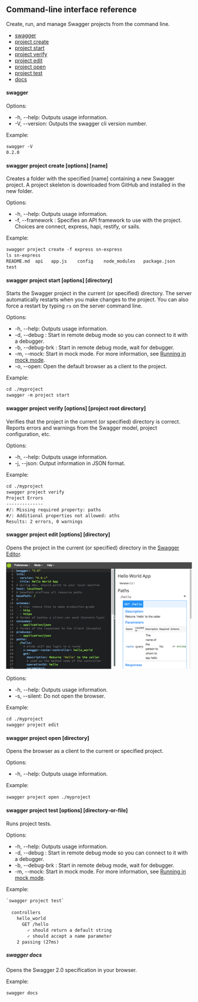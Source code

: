 

 
## Command-line interface reference

Create, run, and manage Swagger projects from the command line.

* [swagger](#swagger)
* [project create](#create)
* [project start](#start)
* [project verify](#verify)
* [project edit](#edit)
* [project open](#open)
* [project test](#test)
* [docs](#docs)

#### <a name="swagger"></a>swagger

Options:

* -h, --help: Outputs usage information.
* -V, --version: Outputs the swagger cli version number.

Example:

    swagger -V
    0.2.0


#### <a name="create"></a>swagger project create [options] [name]

Creates a folder with the specified [name] containing a new Swagger project. A project skeleton is downloaded from GitHub and installed in the new folder. 

Options:

* -h, --help: Outputs usage information.
* -f, --framework <framework>: Specifies an API framework to use with the project. Choices are connect, express, hapi, restify, or sails. 

Example:

    swagger project create -f express sn-express
    ls sn-express
    README.md  api   app.js    config    node_modules   package.json   test


#### <a name="start"></a>swagger project start [options] [directory]

Starts the Swagger project in the current (or specified) directory. The server automatically restarts when you make changes to the project. You can also force a restart by typing `rs` on the server command line.

Options:

* -h, --help: Outputs usage information.
* -d, --debug <port>: Start in remote debug mode so you can connect to it with a debugger.
* -b, --debug-brk <port>: Start in remote debug mode, wait for debugger. 
* -m, --mock: Start in mock mode. For more information, see [Running in mock mode](./mock-mode.md). 
* -o, --open: Open the default browser as a client to the project. 

Example:

    cd ./myproject
    swagger -m project start


#### <a name="verify"></a>swagger project verify [options] [project root directory]

Verifies that the project in the current (or specified) directory is correct. Reports errors and warnings from the Swagger model, project configuration, etc. 

Options:

* -h, --help: Outputs usage information.
* -j, --json: Output information in JSON format.

Example:

    cd ./myproject
    swagger project verify
    Project Errors
    --------------
    #/: Missing required property: paths
    #/: Additional properties not allowed: aths
    Results: 2 errors, 0 warnings



#### <a name="edit"></a>swagger project edit [options] [directory]

Opens the project in the current (or specified) directory in the [Swagger Editor](https://github.com/swagger-api/swagger-editor). 

![alt text](./images/swagger-editor.png)

Options:

* -h, --help: Outputs usage information.
* -s, --silent: Do not open the browser. 

Example:

    cd ./myproject
    swagger project edit


#### <a name="open"></a>swagger project open [directory]

Opens the browser as a client to the current or specified project. 

Options:

* -h, --help: Outputs usage information.

Example:

`swagger project open ./myproject`



#### <a name="test"></a>swagger project test [options] [directory-or-file]

Runs project tests. 

Options:

* -h, --help: Outputs usage information.
* -d, --debug <port>: Start in remote debug mode so you can connect to it with a debugger.
* -b, --debug-brk <port>: Start in remote debug mode, wait for debugger. 
* -m, --mock: Start in mock mode. For more information, see [Running in mock mode](./mock-mode.md). 

Example:

    `swagger project test`
    
      controllers
        hello_world
          GET /hello
            ✓ should return a default string
            ✓ should accept a name parameter
        2 passing (27ms)


##### <a name="docs"></a>swagger docs

Opens the Swagger 2.0 specification in your browser. 

Example:

    swagger docs




